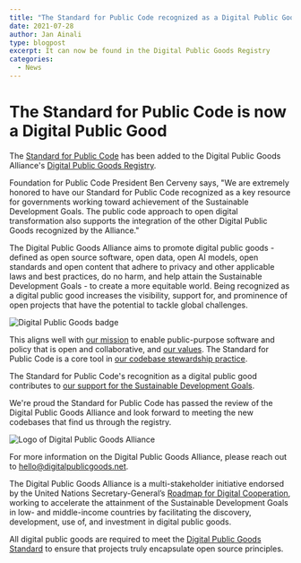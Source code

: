 ```yaml
---
title: "The Standard for Public Code recognized as a Digital Public Good"
date: 2021-07-28
author: Jan Ainali
type: blogpost
excerpt: It can now be found in the Digital Public Goods Registry
categories:
  - News
---
```


# The Standard for Public Code is now a Digital Public Good

The [Standard for Public Code](https://standard.publiccode.net) has been added to the Digital Public Goods Alliance's [Digital Public Goods Registry](https://digitalpublicgoods.net/registry/).

Foundation for Public Code President Ben Cerveny says, "We are extremely honored to have our Standard for Public Code recognized as a key resource for governments working toward achievement of the Sustainable Development Goals. The public code approach to open digital transformation also supports the integration of the other Digital Public Goods recognized by the Alliance."

The Digital Public Goods Alliance aims to promote digital public goods - defined as open source software, open data, open AI models, open standards and open content that adhere to privacy and other applicable laws and best practices, do no harm, and help attain the Sustainable Development Goals - to create a more equitable world. Being recognized as a digital public good increases the visibility, support for, and prominence of open projects that have the potential to tackle global challenges.

![Digital Public Goods badge]({{site.url}}/assets/DPG-badge.png)

This aligns well with [our mission](https://about.publiccode.net/organization/mission.html) to enable public-purpose software and policy that is open and collaborative, and [our values](https://about.publiccode.net/organization/cultural-values.html). The Standard for Public Code is a core tool in [our codebase stewardship practice](https://publiccode.net/codebase-stewardship/).

The Standard for Public Code's recognition as a digital public good contributes to [our support for the Sustainable Development Goals](https://about.publiccode.net/activities/value-and-impact/sustainable-development-goals.html).

We're proud the Standard for Public Code has passed the review of the Digital Public Goods Alliance and look forward to meeting the new codebases that find us through the registry.

![Logo of Digital Public Goods Alliance]({{site.url}}/assets/DPGA.png)

For more information on the Digital Public Goods Alliance, please reach out to hello@digitalpublicgoods.net.

The Digital Public Goods Alliance is a multi-stakeholder initiative endorsed by the United Nations Secretary-General’s [Roadmap for Digital Cooperation](https://www.un.org/en/content/digital-cooperation-roadmap/), working to accelerate the attainment of the Sustainable Development Goals in low- and middle-income countries by facilitating the discovery, development, use of, and investment in digital public goods.

All digital public goods are required to meet the [Digital Public Goods Standard](http://digitalpublicgoods.net/standard/) to ensure that projects truly encapsulate open source principles.
